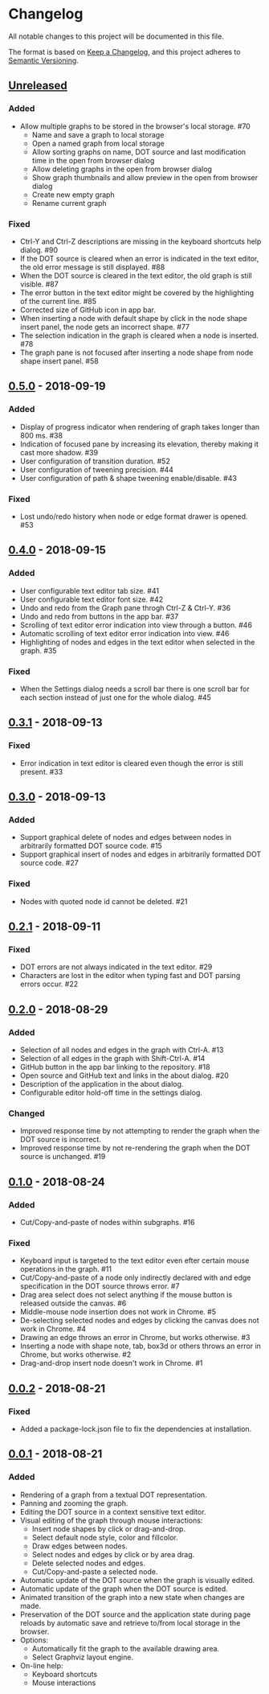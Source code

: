 # Changelog
All notable changes to this project will be documented in this file.

The format is based on [Keep a Changelog](https://keepachangelog.com/en/1.0.0/),
and this project adheres to [Semantic Versioning](https://semver.org/spec/v2.0.0.html).

## [Unreleased]
### Added
* Allow multiple graphs to be stored in the browser's local storage. #70
  * Name and save a graph to local storage
  * Open a named graph from local storage
  * Allow sorting graphs on name, DOT source and last modification time in the open from browser dialog
  * Allow deleting graphs in the open from browser dialog
  * Show graph thumbnails and allow preview in the open from browser dialog
  * Create new empty graph
  * Rename current graph

### Fixed
* Ctrl-Y and Ctrl-Z descriptions are missing in the keyboard shortcuts help dialog. #90
* If the DOT source is cleared when an error is indicated in the text editor, the old error message is still displayed. #88
* When the DOT source is cleared in the text editor, the old graph is still visible. #87
* The error button in the text editor might be covered by the highlighting of the current line. #85
* Corrected size of GitHub icon in app bar.
* When inserting a node with default shape by click in the node shape insert panel, the node gets an incorrect shape. #77
* The selection indication in the graph is cleared when a node is inserted. #78
* The graph pane is not focused after inserting a node shape from node shape insert panel. #58

## [0.5.0] - 2018-09-19
### Added
* Display of progress indicator when rendering of graph takes longer than 800 ms. #38
* Indication of focused pane by increasing its elevation, thereby making it cast more shadow. #39
* User configuration of transition duration. #52
* User configuration of tweening precision. #44
* User configuration of path & shape tweening enable/disable. #43

### Fixed
* Lost undo/redo history when node or edge format drawer is opened. #53

## [0.4.0] - 2018-09-15
### Added
* User configurable text editor tab size. #41
* User configurable text editor font size. #42
* Undo and redo from the Graph pane throgh Ctrl-Z & Ctrl-Y. #36
* Undo and redo from buttons in the app bar. #37
* Scrolling of text editor error indication into view through a button. #46
* Automatic scrolling of text editor error indication into view. #46
* Highlighting of nodes and edges in the text editor when selected in the graph. #35

### Fixed
* When the Settings dialog needs a scroll bar there is one scroll bar for each
  section instead of just one for the whole dialog. #45

## [0.3.1] - 2018-09-13
### Fixed
* Error indication in text editor is cleared even though the error is still present. #33

## [0.3.0] - 2018-09-13
### Added
* Support graphical delete of nodes and edges between nodes in arbitrarily formatted DOT source code. #15
* Support graphical insert of nodes and edges in arbitrarily formatted DOT source code. #27

### Fixed
* Nodes with quoted node id cannot be deleted. #21

## [0.2.1] - 2018-09-11
### Fixed
* DOT errors are not always indicated in the text editor. #29
* Characters are lost in the editor when typing fast and DOT parsing errors occur. #22

## [0.2.0] - 2018-08-29
### Added
* Selection of all nodes and edges in the graph with Ctrl-A. #13
* Selection of all edges in the graph with Shift-Ctrl-A. #14
* GitHub button in the app bar linking to the repository. #18
* Open source and GitHub text and links in the about dialog. #20
* Description of the application in the about dialog.
* Configurable editor hold-off time in the settings dialog.

### Changed
* Improved response time by not attempting to render the graph when the DOT source is incorrect.
* Improved response time by not re-rendering the graph when the DOT source is unchanged. #19

## [0.1.0] - 2018-08-24
### Added
* Cut/Copy-and-paste of nodes within subgraphs. #16

### Fixed
* Keyboard input is targeted to the text editor even efter certain mouse operations in the graph. #11
* Cut/Copy-and-paste of a node only indirectly declared with and edge specification in the DOT source throws error. #7
* Drag area select does not select anything if the mouse button is released outside the canvas. #6
* Middle-mouse node insertion does not work in Chrome. #5
* De-selecting selected nodes and edges by clicking the canvas does not work in Chrome. #4
* Drawing an edge throws an error in Chrome, but works otherwise. #3
* Inserting a node with shape note, tab, box3d or others throws an error in Chrome, but works otherwise. #2
* Drag-and-drop insert node doesn't work in Chrome. #1

## [0.0.2] - 2018-08-21
### Fixed
* Added a package-lock.json file to fix the dependencies at installation.

## [0.0.1] - 2018-08-21
### Added
* Rendering of a graph from a textual DOT representation.
* Panning and zooming the graph.
* Editing the DOT source in a context sensitive text editor.
* Visual editing of the graph through mouse interactions:
  * Insert node shapes by click or drag-and-drop.
  * Select default node style, color and fillcolor.
  * Draw edges between nodes.
  * Select nodes and edges by click or by area drag.
  * Delete selected nodes and edges.
  * Cut/Copy-and-paste a selected node.
* Automatic update of the DOT source when the graph is visually edited.
* Automatic update of the graph when the DOT source is edited.
* Animated transition of the graph into a new state when changes are made.
* Preservation of the DOT source and the application state during page reloads
  by automatic save and retrieve to/from local storage in the browser.
* Options:
  * Automatically fit the graph to the available drawing area.
  * Select Graphviz layout engine.
* On-line help:
  * Keyboard shortcuts
  * Mouse interactions

[Unreleased]: https://github.com/magjac/graphviz-visual-editor/compare/v0.5.0...HEAD
[0.5.0]: https://github.com/magjac/graphviz-visual-editor/compare/v0.4.0...v0.5.0
[0.4.0]: https://github.com/magjac/graphviz-visual-editor/compare/v0.3.1...v0.4.0
[0.3.1]: https://github.com/magjac/graphviz-visual-editor/compare/v0.3.0...v0.3.1
[0.3.0]: https://github.com/magjac/graphviz-visual-editor/compare/v0.2.1...v0.3.0
[0.2.1]: https://github.com/magjac/graphviz-visual-editor/compare/v0.2.0...v0.2.1
[0.2.0]: https://github.com/magjac/graphviz-visual-editor/compare/v0.1.0...v0.2.0
[0.1.0]: https://github.com/magjac/graphviz-visual-editor/compare/v0.0.2...v0.1.0
[0.0.2]: https://github.com/magjac/graphviz-visual-editor/compare/v0.0.1...v0.0.2
[0.0.1]: https://github.com/magjac/graphviz-visual-editor/compare/...v0.0.1

